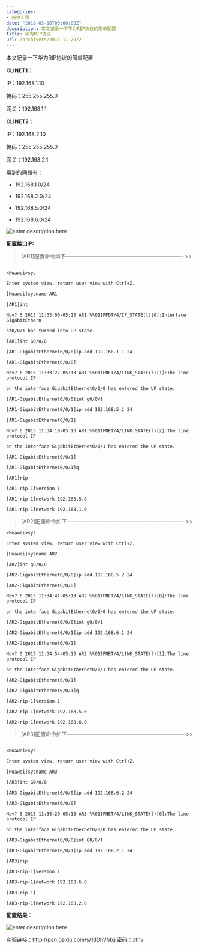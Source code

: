 ```yaml
---
categories:
- 网络工程
date: "2018-03-16T00:00:00Z"
description: 本文记录一下华为RIP协议的简单配置
title: 华为RIP协议
url: /archivers/2015-11-20/2
---
```


本文记录一下华为RIP协议的简单配置
<!--more-->


**CLINET1：**

IP：192.168.1.10

掩码：255.255.255.0

网关：192.168.1.1

**CLINET2：**

IP：192.168.2.10

掩码：255.255.255.0

网关：192.168.2.1

用到的网段有：

* 192.168.1.0/24

* 192.168.2.0/24

* 192.168.5.0/24

* 192.168.6.0/24

![enter description here][1]


  
**配置接口IP:**

> [AR1]配置命令如下——————————————————————- >>

```

<Huawei>sys

Enter system view, return user view with Ctrl+Z.

[Huawei]sysname AR1

[AR1]int

Nov? 6 2015 11:33:00-05:13 AR1 %%01IFPDT/4/IF_STATE(l)[0]:Interface GigabitEthern

et0/0/1 has turned into UP state.

[AR1]int G0/0/0

[AR1-GigabitEthernet0/0/0]ip add 192.168.1.1 24

[AR1-GigabitEthernet0/0/0]

Nov? 6 2015 11:33:27-05:13 AR1 %%01IFNET/4/LINK_STATE(l)[1]:The line protocol IP

on the interface GigabitEthernet0/0/0 has entered the UP state.

[AR1-GigabitEthernet0/0/0]int g0/0/1

[AR1-GigabitEthernet0/0/1]ip add 192.168.5.1 24

[AR1-GigabitEthernet0/0/1]

Nov? 6 2015 11:34:19-05:13 AR1 %%01IFNET/4/LINK_STATE(l)[2]:The line protocol IP

on the interface GigabitEthernet0/0/1 has entered the UP state.

[AR1-GigabitEthernet0/0/1]

[AR1-GigabitEthernet0/0/1]q

[AR1]rip

[AR1-rip-1]version 1

[AR1-rip-1]network 192.168.5.0

[AR1-rip-1]network 192.168.1.0
```

> [AR2]配置命令如下——————————————————————- >>

```
<Huawei>sys

Enter system view, return user view with Ctrl+Z.

[Huawei]sysname AR2

[AR2]int g0/0/0

[AR2-GigabitEthernet0/0/0]ip add 192.168.5.2 24

[AR2-GigabitEthernet0/0/0]

Nov? 6 2015 11:34:41-05:13 AR2 %%01IFNET/4/LINK_STATE(l)[0]:The line protocol IP

on the interface GigabitEthernet0/0/0 has entered the UP state.

[AR2-GigabitEthernet0/0/0]int g0/0/1

[AR2-GigabitEthernet0/0/1]ip add 192.168.6.1 24

[AR2-GigabitEthernet0/0/1]

Nov? 6 2015 11:34:54-05:13 AR2 %%01IFNET/4/LINK_STATE(l)[1]:The line protocol IP

on the interface GigabitEthernet0/0/1 has entered the UP state.

[AR2-GigabitEthernet0/0/1]

[AR2-GigabitEthernet0/0/1]q

[AR2-rip-1]version 1

[AR2-rip-1]network 192.168.5.0

[AR2-rip-1]network 192.168.6.0
```

> [AR3]配置命令如下——————————————————————- >>

```

<Huawei>sys

Enter system view, return user view with Ctrl+Z.

[Huawei]sysname AR3

[AR3]int G0/0/0

[AR3-GigabitEthernet0/0/0]ip add 192.168.6.2 24

[AR3-GigabitEthernet0/0/0]

Nov? 6 2015 11:35:20-05:13 AR3 %%01IFNET/4/LINK_STATE(l)[0]:The line protocol IP

on the interface GigabitEthernet0/0/0 has entered the UP state.

[AR3-GigabitEthernet0/0/0]int G0/0/1

[AR3-GigabitEthernet0/0/1]ip add 192.168.2.1 24

[AR3]rip

[AR3-rip-1]version 1

[AR3-rip-1]network 192.168.6.0

[AR3-rip-1]

[AR3-rip-1]network 192.168.2.0
```

**配置结果：**

![enter description here][2]


实验链接：http://pan.baidu.com/s/1dDhVMxj 密码：xfnv

  [1]: https://images.payloads.online/1f46cca4-4f5f-11ec-8296-00d861bf4abb.png "0x06"
  [2]: https://images.payloads.online/1f7e0ea8-4f5f-11ec-962f-00d861bf4abb.png "0x07"